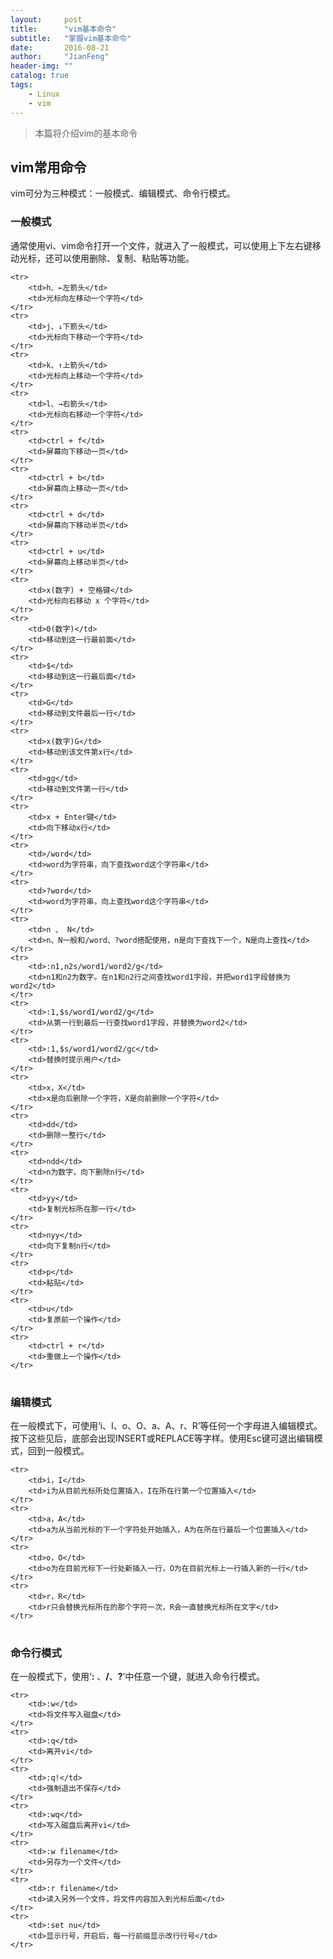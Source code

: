 ```yaml
---
layout:     post
title:      "vim基本命令"
subtitle:   "掌握vim基本命令"
date:       2016-08-21
author:     "JianFeng"
header-img: ""
catalog: true
tags:
    - Linux
    - vim
---
```


> 本篇将介绍vim的基本命令

## vim常用命令
vim可分为三种模式：一般模式、编辑模式、命令行模式。


### 一般模式
通常使用vi、vim命令打开一个文件，就进入了一般模式，可以使用上下左右键移动光标，还可以使用删除、复制、粘贴等功能。

<table class="table table-bordered table-striped table-condesed">

	<tr>	
		<td>h、←左箭头</td>
		<td>光标向左移动一个字符</td>
	</tr>
	<tr>	
		<td>j、↓下箭头</td>
		<td>光标向下移动一个字符</td>
	</tr>
	<tr>	
		<td>k、↑上箭头</td>
		<td>光标向上移动一个字符</td>
	</tr>
	<tr>	
		<td>l、→右箭头</td>
		<td>光标向右移动一个字符</td>
	</tr>
	<tr>	
		<td>ctrl + f</td>
		<td>屏幕向下移动一页</td>
	</tr>
	<tr>	
		<td>ctrl + b</td>
		<td>屏幕向上移动一页</td>
	</tr>
	<tr>	
		<td>ctrl + d</td>
		<td>屏幕向下移动半页</td>
	</tr>
	<tr>	
		<td>ctrl + u</td>
		<td>屏幕向上移动半页</td>
	</tr>
	<tr>	
		<td>x(数字) + 空格键</td>
		<td>光标向右移动 x 个字符</td>
	</tr>
	<tr>	
		<td>0(数字)</td>
		<td>移动到这一行最前面</td>
	</tr>
	<tr>	
		<td>$</td>
		<td>移动到这一行最后面</td>
	</tr>
	<tr>	
		<td>G</td>
		<td>移动到文件最后一行</td>
	</tr>
	<tr>	
		<td>x(数字)G</td>
		<td>移动到该文件第x行</td>
	</tr>
	<tr>	
		<td>gg</td>
		<td>移动到文件第一行</td>
	</tr>
	<tr>	
		<td>x + Enter键</td>
		<td>向下移动x行</td>
	</tr>
	<tr>	
		<td>/word</td>
		<td>word为字符串，向下查找word这个字符串</td>
	</tr>
	<tr>	
		<td>?word</td>
		<td>word为字符串，向上查找word这个字符串</td>
	</tr>
	<tr>	
		<td>n 、 N</td>
		<td>n、N一般和/word、?word搭配使用，n是向下查找下一个，N是向上查找</td>
	</tr>
	<tr>	
		<td>:n1,n2s/word1/word2/g</td>
		<td>n1和n2为数字。在n1和n2行之间查找word1字段，并把word1字段替换为word2</td>
	</tr>
	<tr>	
		<td>:1,$s/word1/word2/g</td>
		<td>从第一行到最后一行查找word1字段，并替换为word2</td>
	</tr>
	<tr>	
		<td>:1,$s/word1/word2/gc</td>
		<td>替换时提示用户</td>
	</tr>
	<tr>	
		<td>x，X</td>
		<td>x是向后删除一个字符，X是向前删除一个字符</td>
	</tr>
	<tr>	
		<td>dd</td>
		<td>删除一整行</td>
	</tr>
	<tr>	
		<td>ndd</td>
		<td>n为数字，向下删除n行</td>
	</tr>
	<tr>	
		<td>yy</td>
		<td>复制光标所在那一行</td>
	</tr>
	<tr>	
		<td>nyy</td>
		<td>向下复制n行</td>
	</tr>
	<tr>	
		<td>p</td>
		<td>粘贴</td>
	</tr>
	<tr>	
		<td>u</td>
		<td>复原前一个操作</td>
	</tr>
	<tr>	
		<td>ctrl + r</td>
		<td>重做上一个操作</td>
	</tr>
</table>

### 编辑模式
在一般模式下，可使用‘i、I、o、O、a、A、r、R’等任何一个字母进入编辑模式。按下这些见后，底部会出现INSERT或REPLACE等字样。使用Esc键可退出编辑模式，回到一般模式。

<table class="table table-bordered table-striped table-condesed">

	<tr>	
		<td>i，I</td>
		<td>i为从目前光标所处位置插入，I在所在行第一个位置插入</td>
	</tr>
	<tr>	
		<td>a，A</td>
		<td>a为从当前光标的下一个字符处开始插入，A为在所在行最后一个位置插入</td>
	</tr>
	<tr>	
		<td>o，O</td>
		<td>o为在目前光标下一行处新插入一行，O为在目前光标上一行插入新的一行</td>
	</tr>
	<tr>	
		<td>r，R</td>
		<td>r只会替换光标所在的那个字符一次，R会一直替换光标所在文字</td>
	</tr>

</table>


### 命令行模式
在一般模式下，使用‘**:** 、**/**、**?**’中任意一个键，就进入命令行模式。



<table class="table table-bordered table-striped table-condesed">

	<tr>	
		<td>:w</td>
		<td>将文件写入磁盘</td>
	</tr>
	<tr>	
		<td>:q</td>
		<td>离开vi</td>
	</tr>
	<tr>	
		<td>:q!</td>
		<td>强制退出不保存</td>
	</tr>
	<tr>	
		<td>:wq</td>
		<td>写入磁盘后离开vi</td>
	</tr>
	<tr>	
		<td>:w filename</td>
		<td>另存为一个文件</td>
	</tr>
	<tr>	
		<td>:r filename</td>
		<td>读入另外一个文件，将文件内容加入到光标后面</td>
	</tr>
	<tr>	
		<td>:set nu</td>
		<td>显示行号，开启后，每一行前缀显示改行行号</td>
	</tr>

</table>
